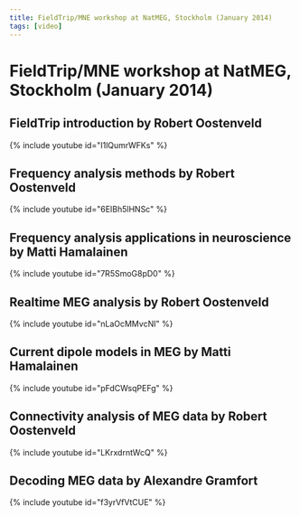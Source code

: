 ```yaml
---
title: FieldTrip/MNE workshop at NatMEG, Stockholm (January 2014)
tags: [video]
---
```


# FieldTrip/MNE workshop at NatMEG, Stockholm (January 2014)

## FieldTrip introduction by Robert Oostenveld

{% include youtube id="I1lQumrWFKs" %}

## Frequency analysis methods by Robert Oostenveld

{% include youtube id="6EIBh5lHNSc" %}

## Frequency analysis applications in neuroscience by Matti Hamalainen

{% include youtube id="7R5SmoG8pD0" %}

## Realtime MEG analysis by Robert Oostenveld

{% include youtube id="nLaOcMMvcNI" %}

## Current dipole models in MEG by Matti Hamalainen

{% include youtube id="pFdCWsqPEFg" %}

## Connectivity analysis of MEG data by Robert Oostenveld

{% include youtube id="LKrxdrntWcQ" %}

## Decoding MEG data by Alexandre Gramfort

{% include youtube id="f3yrVfVtCUE" %}
